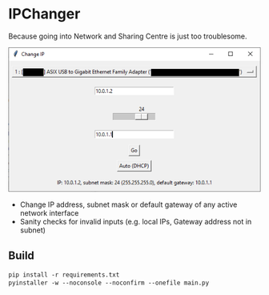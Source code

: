 # IPChanger

Because going into Network and Sharing Centre is just too troublesome.

![screenshot](screenshot.png)
- Change IP address, subnet mask or default gateway of any active network interface
- Sanity checks for invalid inputs (e.g. local IPs, Gateway address not in subnet)

## Build
```
pip install -r requirements.txt
pyinstaller -w --noconsole --noconfirm --onefile main.py
```

